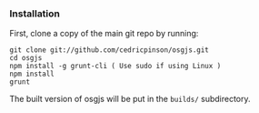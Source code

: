 ### Installation

First, clone a copy of the main git repo by running:

    git clone git://github.com/cedricpinson/osgjs.git
    cd osgjs
    npm install -g grunt-cli ( Use sudo if using Linux )
    npm install
    grunt

The built version of osgjs will be put in the `builds/` subdirectory.